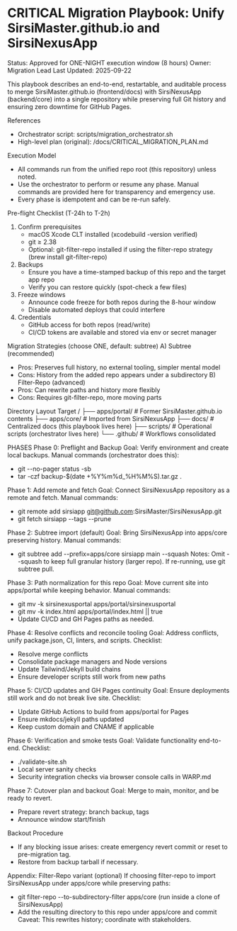 # CRITICAL Migration Playbook: Unify SirsiMaster.github.io and SirsiNexusApp

Status: Approved for ONE-NIGHT execution window (8 hours)
Owner: Migration Lead
Last Updated: 2025-09-22

This playbook describes an end-to-end, restartable, and auditable process to merge SirsiMaster.github.io (frontend/docs) with SirsiNexusApp (backend/core) into a single repository while preserving full Git history and ensuring zero downtime for GitHub Pages.

References
- Orchestrator script: scripts/migration_orchestrator.sh
- High-level plan (original): /docs/CRITICAL_MIGRATION_PLAN.md

Execution Model
- All commands run from the unified repo root (this repository) unless noted.
- Use the orchestrator to perform or resume any phase. Manual commands are provided here for transparency and emergency use.
- Every phase is idempotent and can be re-run safely.

Pre-flight Checklist (T-24h to T-2h)
1) Confirm prerequisites
   - macOS Xcode CLT installed (xcodebuild -version verified)
   - git ≥ 2.38
   - Optional: git-filter-repo installed if using the filter-repo strategy (brew install git-filter-repo)
2) Backups
   - Ensure you have a time-stamped backup of this repo and the target app repo
   - Verify you can restore quickly (spot-check a few files)
3) Freeze windows
   - Announce code freeze for both repos during the 8-hour window
   - Disable automated deploys that could interfere
4) Credentials
   - GitHub access for both repos (read/write)
   - CI/CD tokens are available and stored via env or secret manager

Migration Strategies (choose ONE, default: subtree)
A) Subtree (recommended)
   - Pros: Preserves full history, no external tooling, simpler mental model
   - Cons: History from the added repo appears under a subdirectory
B) Filter-Repo (advanced)
   - Pros: Can rewrite paths and history more flexibly
   - Cons: Requires git-filter-repo, more moving parts

Directory Layout Target
/
├── apps/portal/            # Former SirsiMaster.github.io contents
├── apps/core/              # Imported from SirsiNexusApp
├── docs/                   # Centralized docs (this playbook lives here)
├── scripts/                # Operational scripts (orchestrator lives here)
└── .github/                # Workflows consolidated

PHASES
Phase 0: Preflight and Backup
Goal: Verify environment and create local backups.
Manual commands (orchestrator does this):
- git --no-pager status -sb
- tar -czf backup-$(date +%Y%m%d_%H%M%S).tar.gz .

Phase 1: Add remote and fetch
Goal: Connect SirsiNexusApp repository as a remote and fetch.
Manual commands:
- git remote add sirsiapp git@github.com:SirsiMaster/SirsiNexusApp.git
- git fetch sirsiapp --tags --prune

Phase 2: Subtree import (default)
Goal: Bring SirsiNexusApp into apps/core preserving history.
Manual commands:
- git subtree add --prefix=apps/core sirsiapp main --squash
Notes: Omit --squash to keep full granular history (larger repo). If re-running, use git subtree pull.

Phase 3: Path normalization for this repo
Goal: Move current site into apps/portal while keeping behavior.
Manual commands:
- git mv -k sirsinexusportal apps/portal/sirsinexusportal
- git mv -k index.html apps/portal/index.html || true
- Update CI/CD and GH Pages paths as needed.

Phase 4: Resolve conflicts and reconcile tooling
Goal: Address conflicts, unify package.json, CI, linters, and scripts.
Checklist:
- Resolve merge conflicts
- Consolidate package managers and Node versions
- Update Tailwind/Jekyll build chains
- Ensure developer scripts still work from new paths

Phase 5: CI/CD updates and GH Pages continuity
Goal: Ensure deployments still work and do not break live site.
Checklist:
- Update GitHub Actions to build from apps/portal for Pages
- Ensure mkdocs/jekyll paths updated
- Keep custom domain and CNAME if applicable

Phase 6: Verification and smoke tests
Goal: Validate functionality end-to-end.
Checklist:
- ./validate-site.sh
- Local server sanity checks
- Security integration checks via browser console calls in WARP.md

Phase 7: Cutover plan and backout
Goal: Merge to main, monitor, and be ready to revert.
- Prepare revert strategy: branch backup, tags
- Announce window start/finish

Backout Procedure
- If any blocking issue arises: create emergency revert commit or reset to pre-migration tag.
- Restore from backup tarball if necessary.

Appendix: Filter-Repo variant (optional)
If choosing filter-repo to import SirsiNexusApp under apps/core while preserving paths:
- git filter-repo --to-subdirectory-filter apps/core (run inside a clone of SirsiNexusApp)
- Add the resulting directory to this repo under apps/core and commit
Caveat: This rewrites history; coordinate with stakeholders.
